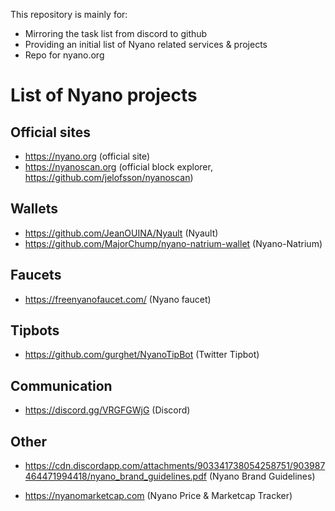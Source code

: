 This repository is mainly for:
* Mirroring the task list from discord to github
* Providing an initial list of Nyano related services & projects
* Repo for nyano.org

# List of Nyano projects
## Official sites
* https://nyano.org (official site)
* https://nyanoscan.org (official block explorer, https://github.com/jelofsson/nyanoscan)

## Wallets
* https://github.com/JeanOUINA/Nyault (Nyault)
* https://github.com/MajorChump/nyano-natrium-wallet (Nyano-Natrium)

## Faucets
* https://freenyanofaucet.com/ (Nyano faucet)

## Tipbots
* https://github.com/gurghet/NyanoTipBot (Twitter Tipbot)

## Communication
* https://discord.gg/VRGFGWjG (Discord)

## Other
* https://cdn.discordapp.com/attachments/903341738054258751/903987464471994418/nyano_brand_guidelines.pdf (Nyano Brand Guidelines)

* https://nyanomarketcap.com (Nyano Price & Marketcap Tracker)
